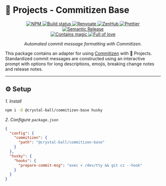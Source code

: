 # 🔮 Projects - Commitizen Base

<p align="center">
  <a href="https://www.npmjs.com/package/@crystal-ball/commitizen-base">
    <img src="https://img.shields.io/npm/v/@crystal-ball/commitizen-base.svg?style=flat-square" alt="NPM">
  </a>
  <a href="https://github.com/crystal-ball/commitizen-base/actions?workflow=CI%2FCD">
    <img src="https://github.com/crystal-ball/commitizen-base/workflows/CI%2FCD/badge.svg" alt="Build status" />
  </a>
  <a href="https://renovatebot.com/" target="_blank" rel="noopener noreferrer">
    <img src="https://img.shields.io/badge/Renovate-enabled-32c3c2.svg" alt="Renvoate" />
  </a>
  <a href="https://github.com/crystal-ball/commitizen-base#zenhub" target="_blank" rel="noopener noreferrer">
    <img src="https://img.shields.io/badge/shipping_faster_with-ZenHub-5e60ba.svg?style=flat-square" alt="ZenHub" />
  </a>
  <a href="https://prettier.io/" target="_blank" rel="noopener noreferrer">
    <img src="https://img.shields.io/badge/styled_with-prettier-ff69b4.svg" alt="Prettier">
  </a>
  <a href="https://semantic-release.gitbook.io" target="_blank" rel="noopener noreferrer">
    <img src="https://img.shields.io/badge/%20%20%F0%9F%93%A6%F0%9F%9A%80-semantic_release-e10079.svg" alt="Semantic Release">
  </a>
  <br />
  <a href="https://github.com/crystal-ball" target="_blank" rel="noopener noreferrer">
    <img
      src="https://img.shields.io/badge/%F0%9F%94%AE%E2%9C%A8-contains_magic-D831D7.svg"
      alt="Contains magic"
    />
  </a>
  <a href="https://github.com/crystal-ball/crystal-ball.github.io" target="_blank" rel="noopener noreferrer">
    <img
      src="https://img.shields.io/badge/%F0%9F%92%96%F0%9F%8C%88-full_of_love-F5499E.svg"
      alt="Full of love"
    />
  </a>
</p>

<p align="center">
  <em>Automated commit message formatting with Commitizen.</em>
</p>

This package contains an adapter for using [Commitizen][] with 🔮 Projects.
Standardized commit messages are constructed using an interactive prompt with
options for long descriptions, emojis, breaking change notes and release notes.

---

## ⚙️ Setup

_1. Install_

```sh
npm i -D @crystal-ball/commitizen-base husky
```

_2. Configure `package.json`_

```json
{
  "config": {
    "commitizen": {
      "path": "@crystal-ball/commitizen-base"
    }
  },
  "husky": {
    "hooks": {
      "prepare-commit-msg": "exec < /dev/tty && git cz --hook"
    }
  }
}
```

<!-- Links -->

[commitizen]: https://commitizen.github.io/cz-cli/
